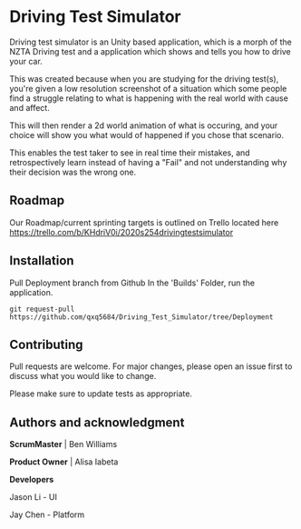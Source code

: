 # Driving Test Simulator

Driving test simulator is an Unity based application, which is a morph of the NZTA Driving test and a application which shows and tells you how to drive your car.

This was created because when you are studying for the driving test(s), you're given a low resolution screenshot of a situation which some people find a struggle relating to what is happening with the real world with cause and affect.

This will then render a 2d world animation of what is occuring, and your choice will show you what would of happened if you chose that scenario.

This enables the test taker to see in real time their mistakes, and retrospectively learn instead of having a "Fail" and not understanding why their decision was the wrong one.

## Roadmap
Our Roadmap/current sprinting targets is outlined on Trello located here https://trello.com/b/KHdriV0i/2020s254drivingtestsimulator


## Installation

Pull Deployment branch from Github
In the 'Builds' Folder, run the application.

```
git request-pull https://github.com/qxq5684/Driving_Test_Simulator/tree/Deployment
```


## Contributing
Pull requests are welcome. For major changes, please open an issue first to discuss what you would like to change.

Please make sure to update tests as appropriate.

## Authors and acknowledgment

**ScrumMaster** |  Ben Williams

**Product Owner** | Alisa Iabeta

**Developers**

Jason Li - UI

Jay Chen - Platform

